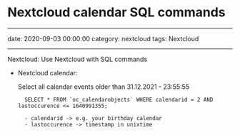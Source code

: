 # Nextcloud calendar SQL commands
--- 
date: 2020-09-03 00:00:00
category: nextcloud
tags: Nextcloud
***
Nextcloud: Use Nextcloud with SQL commands

- Nextcloud calendar:

    Select all calendar events older than 31.12.2021 - 23:55:55

        SELECT * FROM `oc_calendarobjects` WHERE calendarid = 2 AND lastoccurence <= 1640991355;
          
        - calendarid -> e.g. your birthday calendar
        - lastoccurence -> timestamp in unixtime

